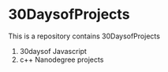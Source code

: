 # 30DaysofProjects
This is a repository contains 30DaysofProjects

1. 30daysof Javascript
2. c++ Nanodegree projects
